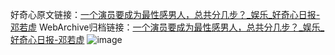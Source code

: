 好奇心原文链接：[一个演员要成为最性感男人，总共分几步？_娱乐_好奇心日报-邓若虚](https://www.qdaily.com/articles/3773.html)
WebArchive归档链接：[一个演员要成为最性感男人，总共分几步？_娱乐_好奇心日报-邓若虚](http://web.archive.org/web/20190623152930/https://www.qdaily.com/articles/3773.html)
![image](http://ww3.sinaimg.cn/large/007d5XDpgy1g3vdba7bbrj30u04o4e81)